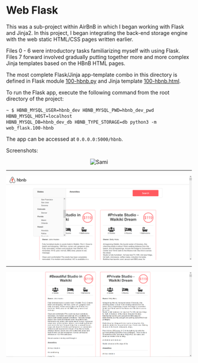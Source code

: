 # Web Flask

This was a sub-project within AirBnB in which I began working with Flask
and Jinja2. In this project, I began integrating the back-end storage engine
with the web static HTML/CSS pages written earlier.

Files 0 - 6 were introductory tasks familiarizing myself with
using Flask. Files 7 forward involved gradually putting together more and more
complex Jinja templates based on the HBnB HTML pages.

The most complete Flask/Jinja app-template combo in this directory is defined
in Flask module [100-hbnb.py](./100-hbnb.py) and Jinja template
[100-hbnb.html](./100-hbnb.html).

To run the Flask app, execute the following command from the root directory
of the project:

```
~ $ HBNB_MYSQL_USER=hbnb_dev HBNB_MYSQL_PWD=hbnb_dev_pwd HBNB_MYSQL_HOST=localhost
HBNB_MYSQL_DB=hbnb_dev_db HBNB_TYPE_STORAGE=db python3 -m web_flask.100-hbnb
```

The app can be accessed at `0.0.0.0:5000/hbnb`.

Screenshots:
<p align="center">
  <img src="https://github.com/Sami692139/AirBnB_clone_v2/settings/access"
       alt="Sami">
</p>

---

<p align="center">
  <img src="https://github.com/anteneh2121/AirBnB_clone_v2/blob/main/web_flask/static/images/hbnb_screenshot_1.png"
       alt="HolbertonBnB logo">
</p>

---

<p align="center">
  <img src="https://github.com/anteneh2121/AirBnB_clone_v2/blob/main/web_flask/static/images/hbnb_screenshot_2.png"
       alt="HolbertonBnB logo">
</p>
